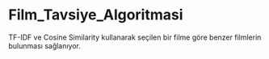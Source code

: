 # Film_Tavsiye_Algoritmasi
TF-IDF ve Cosine Similarity kullanarak seçilen bir filme göre benzer filmlerin bulunması sağlanıyor.
